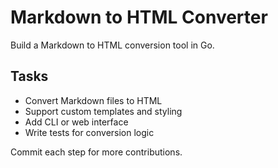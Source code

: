 # Markdown to HTML Converter

Build a Markdown to HTML conversion tool in Go.

## Tasks
- Convert Markdown files to HTML
- Support custom templates and styling
- Add CLI or web interface
- Write tests for conversion logic

Commit each step for more contributions.

